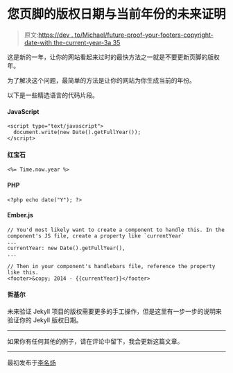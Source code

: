 # 您页脚的版权日期与当前年份的未来证明

> 原文:[https://dev . to/Michael/future-proof-your-footers-copyright-date-with the-current-year-3a 35](https://dev.to/michael/future-proof-your-footers-copyright-date-with-the-current-year-3a35)

这是新的一年，让你的网站看起来过时的最快方法之一就是不要更新页脚的版权年。

为了解决这个问题，最简单的方法是让你的网站为你生成当前的年份。

以下是一些精选语言的代码片段。

#### [](#javascript)JavaScript

```
<script type="text/javascript">
  document.write(new Date().getFullYear());
</script> 
```

#### [](#ruby)红宝石

```
<%= Time.now.year %> 
```

#### [](#php)PHP

```
<?php echo date("Y"); ?> 
```

#### [](#emberjs)Ember.js

```
// You'd most likely want to create a component to handle this. In the component's JS file, create a property like `currentYear`
...
currentYear: new Date().getFullYear(),
... 
```

```
// Then in your component's handlebars file, reference the property like this.
<footer>&copy; 2014 - {{currentYear}}</footer> 
```

#### [](#jekyll)哲基尔

未来验证 Jekyll 项目的版权需要更多的手工操作，但是这里有一步一步的说明来验证你的 Jekyll 版权日期。

* * *

如果你有任何其他的例子，请在评论中留下，我会更新这篇文章。

* * *

最初发布于[李名炀](https://michaelsoolee.com/future-proof-copyright-date/)